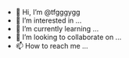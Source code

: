 - 👋 Hi, I’m @tfgggygg
- 👀 I’m interested in ...
- 🌱 I’m currently learning ...
- 💞️ I’m looking to collaborate on ...
- 📫 How to reach me ...

<!---
tfgggygg/tfgggygg is a ✨ special ✨ repository because its `README.md` (this file) appears on your GitHub profile.
You can click the Preview link to take a look at your changes.
--->
